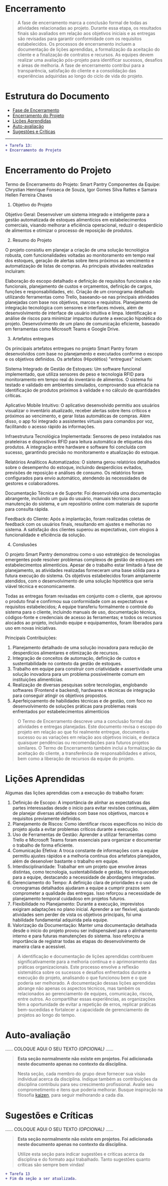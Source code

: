 # Encerramento

> A fase de encerramento marca a conclusão formal de todas as atividades relacionadas ao projeto. 
> Durante essa etapa, os resultados finais são avaliados em relação aos objetivos iniciais e as entregas são revisadas para garantir conformidade com os requisitos estabelecidos. 
> Os processos de encerramento incluem a documentação de lições aprendidas, a formalização da aceitação do cliente e a finalização de contratos e recursos. 
> As equipes devem realizar uma avaliação pós-projeto para identificar sucessos, desafios e áreas de melhoria. 
> A fase de encerramento contribui para a transparência, satisfação do cliente e a consolidação das experiências adquiridas ao longo do ciclo de vida do projeto.

# Estrutura do Documento

- [Fase de Encerramento](#encerramento)
- [Encerramento do Projeto](#encerramento-do-projeto)
- [Lições Aprendidas](#lições-aprendidas)
- [Auto-avaliação](#auto)
- [Sugestões e Críticas](#sugestões-e-críticas)

----
```diff
+ Tarefa 13:
+ Encerramento do Projeto
```

# Encerramento do Projeto

Termo de Encerramento do Projeto: Smart Pantry
Componentes da Equipe: Chrystian Henrique Fonseca de Souza, Igor Gomes Silva Rattes e Samara Hellen Ferreira Chaves

1) Objetivo do Projeto
  
Objetivo Geral: Desenvolver um sistema integrado e inteligente para a gestão automatizada de estoques alimentícios em estabelecimentos comerciais, visando melhorar a eficiência operacional, reduzir o desperdício de alimentos e otimizar o processo de reposição de produtos.

2) Resumo do Projeto

O projeto consistiu em planejar a criação de uma solução tecnológica robusta, com funcionalidades voltadas ao monitoramento em tempo real dos estoques, geração de alertas sobre itens próximos ao vencimento e automatização de listas de compras. As principais atividades realizadas incluíram:

Elaboração do escopo detalhado e definição de requisitos funcionais e não funcionais, planejamento de custos e orçamentos, definição de cargos, funções e responsabilidades, etc.
Criação de um cronograma detalhado utilizando ferramentas como Trello, baseando-se nas principais atividades planejadas com base nos objetivos, marcos e requisitos.
Planejamento de integração tecnológica com sensores e interfaces móveis, além de desenvolvimento de interface de usuário intuitiva e limpa.
Identificação e análise de riscos para minimizar impactos durante a execução hipotética do projeto.
Desenvolvimento de um plano de comunicação eficiente, baseado em ferramentas como Microsoft Teams e Google Drive.

3) Artefatos entregues

Os principais artefatos entregues no projeto Smart Pantry foram desenvolvidos com base no planejamento e executados conforme o escopo e os objetivos definidos. Os artefatos (Hipotétios) "entregues" incluem:

Sistema Integrado de Gestão de Estoques: Um software funcional implementado, que utiliza sensores de peso e tecnologia RFID para monitoramento em tempo real do inventário de alimentos. O sistema foi testado e validado em ambientes simulados, comprovando sua eficácia na identificação de produtos próximos à validade e no cálculo de quantidades críticas.

Aplicativo Mobile Intuitivo: O aplicativo desenvolvido permitiu aos usuários visualizar o inventário atualizado, receber alertas sobre itens críticos e próximos ao vencimento, e gerar listas automáticas de compras. Além disso, o app foi integrado a assistentes virtuais para comandos por voz, facilitando o acesso rápido às informações.

Infraestrutura Tecnológica Implementada: Sensores de peso instalados nas prateleiras e dispositivos RFID para leitura automática de etiquetas dos produtos. A integração entre hardware e software foi concluída com sucesso, garantindo precisão no monitoramento e atualização do estoque.

Relatórios Analíticos Automatizados: O sistema gerou relatórios detalhados sobre o desempenho do estoque, incluindo desperdícios evitados, previsões de reposição e análises de consumo. Os relatórios foram configurados para envio automático, atendendo às necessidades de gestores e colaboradores.

Documentação Técnica e de Suporte: Foi desenvolvida uma documentação abrangente, incluindo um guia do usuário, manuais técnicos para manutenção do sistema, e um repositório online com materiais de suporte para consulta rápida.

Feedback do Cliente: Após a implantação, foram realizadas coletas de feedback com os usuários finais, resultando em ajustes e melhorias no sistema. A satisfação dos clientes superou as expectativas, com elogios à funcionalidade e eficiência da solução.

4) Conslusões

O projeto Smart Pantry demonstrou como o uso estratégico de tecnologias emergentes pode resolver problemas complexos de gestão de estoques em estabelecimentos alimentícios. Apesar de o trabalho estar limitado à fase de planejamento, as atividades realizadas forneceram uma base sólida para a futura execução do sistema. Os objetivos estabelecidos foram amplamente atendidos, com o desenvolvimento de uma solução hipotética que seria viável técnica e economicamente. 

Todas as entregas foram revisadas em conjunto com o cliente, que aprovou o produto final e confirmou sua conformidade com as expectativas e requisitos estabelecidos; A equipe transferiu formalmente o controle do sistema para o cliente, incluindo manuais de uso, documentação técnica, códigos-fonte e credenciais de acesso às ferramentas; e todos os recursos alocados ao projeto, incluindo equipe e equipamentos, foram liberados para uso em novas iniciativas.

Principais Contribuições:
1) Planejamento detalhado de uma solução inovadora para redução de desperdícios alimentares e otimização de recursos.
2) Integração de conceitos de automação, definição de custos e sustentabilidade no contexto da gestão de estoques.
3) Trabalho em equipe para construir com criatividade e assertividade uma solução inovadora para um problema possivelmente comum em instituições alimentícias.
4) Realização de diversas pesquisas sobre tecnologias, englobando softwares (Frontend e backend), hardwares e técnicas de integração para conseguir atingir os objetivos propostos.
5) Aperfeiçoamento de habilidades técnicas e de gestão, com foco no desenvolvimento de soluções práticas para problemas reais enfrentados por estabelecimentos alimentícios

> O Termo de Encerramento descreve uma a conclusão formal das atividades e entregas planejadas. 
> Este documento revisa o escopo do projeto em relação ao que foi realmente entregue, documenta o sucesso ou as variações em relação aos objetivos iniciais, e destaca quaisquer pendências ou recomendações para futuros projetos similares. 
> O Termo de Encerramento também inclui a formalização da aceitação do cliente, a transferência de responsabilidades e ativos, bem como a liberação de recursos da equipe do projeto. 

# Lições Aprendidas 

Algumas das lições aprendidas com a execução do trabalho foram:

1) Definição de Escopo: A importância de alinhar as expectativas das partes interessadas desde o início para evitar revisões contínuas, além de planejar diversas atividades com base nos objetivos, marcos e requisitos previamente definidos.
2) Planejamento de Riscos: Como identificar riscos específicos no início do projeto ajuda a evitar problemas críticos durante a execução.
3) Uso de Ferramentas de Gestão: Aprender a utilizar ferramentas como Trello e Microsoft Teams foram essenciais para organizar e documentar o trabalho de forma eficiente.
4) Comunicação Efetiva: A troca constante de informações com a equipe permitiu ajustes rápidos e a melhoria contínua dos artefatos planejados, além de desenolver bastante o trabalho em equipe.
5) Interdisciplinaridade: Trabalhar em um projeto que envolve áreas distintas, como tecnologia, sustentabilidade e gestão, foi enriquecedor para a equipe, destacando a necessidade de abordagens integradas.
6) Gerenciamento do Tempo: A definição clara de prioridades e o uso de cronogramas detalhados ajudaram a equipe a cumprir prazos sem comprometer a qualidade das entregas. Isso reforçou a necessidade de planejamento temporal cuidadoso em projetos futuros.
7) Flexibilidade no Planejamento: Durante a execução, imprevistos exigiram adaptações no plano inicial. Aprender a ser flexível, ajustando atividades sem perder de vista os objetivos principais, foi uma habilidade fundamental adquirida pela equipe.
8) Valorização da Documentação: Manter uma documentação detalhada desde o início do projeto provou ser indispensável para o alinhamento interno e para futuras manutenções do sistema. Isso reforçou a importância de registrar todas as etapas do desenvolvimento de maneira clara e acessível.

> A identificação e documentação de lições aprendidas contribuem significativamente para a melhoria contínua e o aprimoramento das práticas organizacionais. 
> Este processo envolve a reflexão sistemática sobre os sucessos e desafios enfrentados durante a execução do projeto, analisando o que funcionou bem e o que poderia ser melhorado. 
> A documentação dessas lições aprendidas abrange não apenas os aspectos técnicos, mas também os relacionados ao gerenciamento de equipes, comunicação, riscos, entre outros. 
> Ao compartilhar essas experiências, as organizações têm a oportunidade de evitar a repetição de erros, replicar práticas bem-sucedidas e fortalecer a capacidade de gerenciamento de projetos ao longo do tempo. 

# Auto-avaliação

......  COLOQUE AQUI O SEU TEXTO *(OPCIONAL)* ......

> **Esta seção normalmente não existe em projetos. Foi adicionada neste documento apenas no contexto da disciplina.**
>
> Nesta seção, cada membro do grupo deve fornecer sua visão individual acerca da disciplina.
> Indique também as contribuições da disciplina contribuiu para seu crescimento profissional.
> Avalie seu comprometimento e itens que poderia melhorar.
> Busque inspiração na filosofia [kaizen](https://pt.wikipedia.org/wiki/Kaizen), para seguir melhorando a cada dia.


# Sugestões e Críticas

......  COLOQUE AQUI O SEU TEXTO *(OPCIONAL)* ......

> **Esta seção normalmente não existe em projetos. Foi adicionada neste documento apenas no contexto da disciplina.**
>
> Utilize esta seção para indicar sugestões e críticas acerca da disciplina e do formato aqui trabalhado.
> Tanto sugestões quanto críticas são sempre bem vindas!


```diff
+ Tarefa 13
+ Fim da seção a ser atualizada.
```


